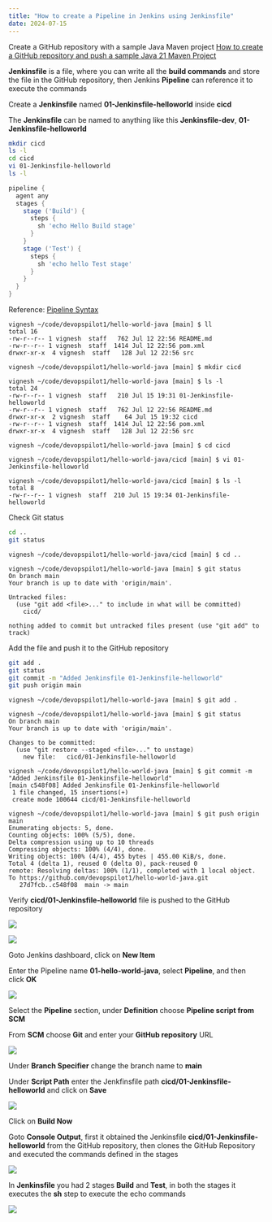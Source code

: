 ```yaml
---
title: "How to create a Pipeline in Jenkins using Jenkinsfile"
date: 2024-07-15
---
```


Create a GitHub repository with a sample Java Maven project [How to create a GitHub repository and push a sample Java 21 Maven Project](https://devopspilot.com/maven/how-to-create-a-github-repository-and-push-a-sample-java-maven-project/)

**Jenkinsfile** is a file, where you can write all the **build commands** and store the file in the GitHub repository, then Jenkins **Pipeline** can reference it to execute the commands

Create a **Jenkinsfile** named **01-Jenkinsfile-helloworld** inside **cicd**

The **Jenkinsfile** can be named to anything like this **Jenkinsfile-dev**, **01-Jenkinsfile-helloworld**

```bash
mkdir cicd
ls -l
cd cicd
vi 01-Jenkinsfile-helloworld
ls -l
```

```groovy
pipeline {
  agent any
  stages {
    stage ('Build') {
      steps {
        sh 'echo Hello Build stage'
      }
    }
    stage ('Test') {
      steps {
        sh 'echo hello Test stage'
      }
    }
  }
}
```

Reference: [Pipeline Syntax](https://www.jenkins.io/doc/book/pipeline/syntax/)

```
vignesh ~/code/devopspilot1/hello-world-java [main] $ ll
total 16
-rw-r--r-- 1 vignesh  staff   762 Jul 12 22:56 README.md
-rw-r--r-- 1 vignesh  staff  1414 Jul 12 22:56 pom.xml
drwxr-xr-x  4 vignesh  staff   128 Jul 12 22:56 src
```

```
vignesh ~/code/devopspilot1/hello-world-java [main] $ mkdir cicd
```

```
vignesh ~/code/devopspilot1/hello-world-java [main] $ ls -l
total 24
-rw-r--r-- 1 vignesh  staff   210 Jul 15 19:31 01-Jenkinsfile-helloworld
-rw-r--r-- 1 vignesh  staff   762 Jul 12 22:56 README.md
drwxr-xr-x  2 vignesh  staff    64 Jul 15 19:32 cicd
-rw-r--r-- 1 vignesh  staff  1414 Jul 12 22:56 pom.xml
drwxr-xr-x  4 vignesh  staff   128 Jul 12 22:56 src
```

```
vignesh ~/code/devopspilot1/hello-world-java [main] $ cd cicd
```

```
vignesh ~/code/devopspilot1/hello-world-java/cicd [main] $ vi 01-Jenkinsfile-helloworld
```

```
vignesh ~/code/devopspilot1/hello-world-java/cicd [main] $ ls -l
total 8
-rw-r--r-- 1 vignesh  staff  210 Jul 15 19:34 01-Jenkinsfile-helloworld
```

Check Git status

```bash
cd ..
git status
```

```
vignesh ~/code/devopspilot1/hello-world-java/cicd [main] $ cd ..
```

```
vignesh ~/code/devopspilot1/hello-world-java [main] $ git status
On branch main
Your branch is up to date with 'origin/main'.

Untracked files:
  (use "git add <file>..." to include in what will be committed)
	cicd/

nothing added to commit but untracked files present (use "git add" to track)
```

Add the file and push it to the GitHub repository

```bash
git add .
git status
git commit -m "Added Jenkinsfile 01-Jenkinsfile-helloworld"
git push origin main
```

```
vignesh ~/code/devopspilot1/hello-world-java [main] $ git add .
```

```
vignesh ~/code/devopspilot1/hello-world-java [main] $ git status
On branch main
Your branch is up to date with 'origin/main'.

Changes to be committed:
  (use "git restore --staged <file>..." to unstage)
	new file:   cicd/01-Jenkinsfile-helloworld
```

```
vignesh ~/code/devopspilot1/hello-world-java [main] $ git commit -m "Added Jenkinsfile 01-Jenkinsfile-helloworld" 
[main c548f08] Added Jenkinsfile 01-Jenkinsfile-helloworld
 1 file changed, 15 insertions(+)
 create mode 100644 cicd/01-Jenkinsfile-helloworld
```

```
vignesh ~/code/devopspilot1/hello-world-java [main] $ git push origin main
Enumerating objects: 5, done.
Counting objects: 100% (5/5), done.
Delta compression using up to 10 threads
Compressing objects: 100% (4/4), done.
Writing objects: 100% (4/4), 455 bytes | 455.00 KiB/s, done.
Total 4 (delta 1), reused 0 (delta 0), pack-reused 0
remote: Resolving deltas: 100% (1/1), completed with 1 local object.
To https://github.com/devopspilot1/hello-world-java.git
   27d7fcb..c548f08  main -> main
```

Verify **cicd/01-Jenkinsfile-helloworld** file is pushed to the GitHub repository

![](../../images/github-cicd-folder-1024x382.png)

![](../../images/github-cicd-01-jenkinsfile-1024x379.png)

Goto Jenkins dashboard, click on **New Item**

Enter the Pipeline name **01-hello-world-java**, select **Pipeline**, and then click **OK**

![](../../images/jenkins-hw-j-echo-create-1024x572.png)

Select the **Pipeline** section, under **Definition** choose **Pipeline script from SCM**

From **SCM** choose **Git** and enter your **GitHub repository** URL

![](../../images/jenkins-hw-j-echo-scm-1024x572.png)

Under **Branch Specifier** change the branch name to **main**

Under **Script Path** enter the Jenkfinsfile path **cicd/01-Jenkinsfile-helloworld** and click on **Save**

![](../../images/jenkins-hw-j-echo-script-1024x572.png)

Click on **Build Now**

Goto **Console Output**, first it obtained the Jenkinsfile **cicd/01-Jenkinsfile-helloworld** from the GitHub repository, then clones the GitHub Repository and executed the commands defined in the stages

![](../../images/jenkins-hw-j-obtained-1024x311.png)

In **Jenkinsfile** you had 2 stages **Build** and **Test**, in both the stages it executes the **sh** step to execute the echo commands

![](../../images/jenkins-hw-j-echo-logs-1024x490.png)
